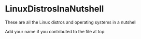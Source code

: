 # LinuxDistrosInaNutshell
These are all the Linux distros and operating systems in a nutshell

Add your name if you contributed to the file at top
